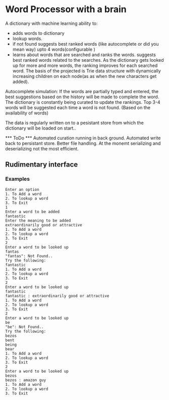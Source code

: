 # Word Processor with a brain
A dictionary with machine learning ability to:
- adds words to dictionary
- lookup words.
- if not found suggests best ranked words (like autocomplete or did you mean way) upto 4 words(configurable )
- learns about words that are searched and ranks the words. 
suggests best ranked words related to the searches. As the dictionary gets looked up for more and more words, the ranking improves for each searched word. 
The basis of the projected is Trie data structure with dynamically increasing children on each node(as as when the new characters get added). 

Autocomplete simulation:
If the words are partially typed and entered, the best suggestions based on the history will be made to complete the word.
The dictionary is constantly being curated to update the rankings.
Top 3-4 words will be suggested each time a word is not found. (Based on the availability of words)

The data is regularly written on to a pesistant store from which the dictionary will be loaded on start..

*** ToDo ***
Automated curation running in back ground.
Automated write back to persistant store.
Better file handling. At the monemt serializing and deserializing not the most efficient.

## Rudimentary interface 
### Examples 

```
Enter an option
1. To Add a word
2. To lookup a word
3. To Exit
1
Enter a word to be added
fantastic
Enter the meaning to be added
extraordinarily good or attractive
1. To Add a word
2. To lookup a word
3. To Exit
2
Enter a word to be looked up
fantas
"fantas": Not Found..
Try the following: 
fantastic
1. To Add a word
2. To lookup a word
3. To Exit
2
Enter a word to be looked up
fantastic
fantastic : extraordinarily good or attractive
1. To Add a word
2. To lookup a word
3. To Exit
2
Enter a word to be looked up
be
"be": Not Found..
Try the following: 
bezos
bent
being
bear
1. To Add a word
2. To lookup a word
3. To Exit
2
Enter a word to be looked up
bezos
bezos : amazon guy
1. To Add a word
2. To lookup a word
3. To Exit
```



